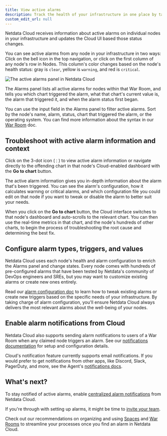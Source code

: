 ```yaml
---
title: View active alarms
description: Track the health of your infrastructure in one place by taking advantage of the powerful health monitoring watchdog running on every node.
custom_edit_url: null
---
```


Netdata Cloud receives information about active alarms on individual nodes in your infrastructure and updates the Cloud
UI based those status changes.

You can see active alarms from any node in your infrastructure in two ways: Click on the bell icon in the top
navigation, or click on the first column of any node's row in Nodes. This column's color changes based on the node's
health status: gray is `clear`, yellow is `warning`, and red is `critical`.

![The active alarms panel in Netdata
Cloud](https://user-images.githubusercontent.com/1153921/99722251-a4d29c80-2a6d-11eb-8ead-104a56d3241a.png)

The Alarms panel lists all active alarms for nodes within that War Room, and tells you which chart triggered the alarm,
what that chart's current value is, the alarm that triggered it, and when the alarm status first began.

You can use the input field in the Alarms panel to filter active alarms. Sort by the node's name, alarm, status, chart
that triggered the alarm, or the operating system. You can find more information about the syntax in our
[War Room](/docs/cloud/war-rooms#node-filter) doc.

## Troubleshoot with active alarm information and context

Click on the 3-dot icon (`⋮`) to view active alarm information or navigate directly to the offending chart in that
node's Cloud-enabled dashboard with the **Go to chart** button.

The active alarm information gives you in-depth information about the alarm that's been triggered. You can see the
alarm's configuration, how it calculates warning or critical alarms, and which configuration file you could edit on that
node if you want to tweak or disable the alarm to better suit your needs.

When you click on the **Go to chart** button, the Cloud interface switches to that node's dashboard and auto-scrolls to
the relevant chart. You can then use the real-time metrics in that chart, and the node's hundreds of other charts, to
begin the process of troubleshooting the root cause and determining the best fix.

## Configure alarm types, triggers, and values

Netdata Cloud uses each node's health and alarm configuration to enrich the Alarms panel and change states. Every node
comes with hundreds of pre-configured alarms that have been tested by Netdata's community of DevOps engineers and SREs,
but you may want to customize existing alarms or create new ones entirely.

Read our [alarm configuration doc](/docs/monitor/configure-alarms) to learn how to tweak existing alarms or create new
triggers based on the specific needs of your infrastructure. By taking charge of alarm configuration, you'll ensure
Netdata Cloud always delivers the most relevant alarms about the well-being of your nodes.

## Enable alarm notifications from Cloud

Netdata Cloud also supports sending alarm notifications to users of a War Room when any claimed node triggers an alarm.
See our [notifications documentation](/docs/cloud/monitor/notifications) for setup and configuration details.

Cloud's notification feature currently supports email notifications. If you would prefer to get notifications from other
apps, like Discord, Slack, PagerDuty, and more, see the Agent's [notifications docs](/docs/agent/health/notifications).

## What's next?

To stay notified of active alarms, enable [centralized alarm notifications](/docs/cloud/monitor/notifications) from
Netdata Cloud.

If you're through with setting up alarms, it might be time to [invite your
team](/docs/cloud/collaborate/invite-your-team).

Check out our recommendations on organizing and using [Spaces](/docs/cloud/spaces) and [War
Rooms](/docs/cloud/war-rooms) to streamline your processes once you find an alarm in Netdata Cloud.
